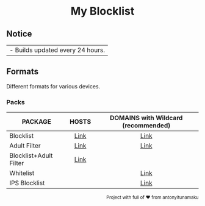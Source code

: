 <div align="Center">
  <h1>My Blocklist</h1>
</div>


## Notice

<table>
<tr>
<td>
 - Builds updated every 24 hours.
</td>
</tr>
</table>

## Formats

Different formats for various devices.

### Packs

| PACKAGE | HOSTS | DOMAINS with Wildcard (recommended) |
|---------|:-------:|:----------:|
Blocklist | [Link](https://raw.githubusercontent.com/t0ny54/blocklistwithregex/main/export/blocklist_all_zero.txt) | [Link](https://raw.githubusercontent.com/t0ny54/blocklistwithregex/main/export/blocklist.txt) |
Adult Filter | [Link](https://raw.githubusercontent.com/t0ny54/adultfilterwithregex/main/export/blocklist_all_zero.txt) | [Link](https://raw.githubusercontent.com/t0ny54/adultfilterwithregex/main/export/blocklist.txt) |
Blocklist+Adult Filter | [Link](https://raw.githubusercontent.com/t0ny54/blocklistfamilywithregex/main/export/blocklist_all_zero.txt) |  | [Link](https://raw.githubusercontent.com/t0ny54/blocklistfamilywithregex/main/export/blocklist.txt) |
Whitelist |  | [Link](https://raw.githubusercontent.com/t0ny54/agh/main/whitelist.txt) |  |
IPS Blocklist |  | [Link](https://raw.githubusercontent.com/t0ny54/agh/main/ipblocklist.txt) |  |

<div align="right">
  <sub>Project with full of ❤ from antonyitunamaku
</div>
